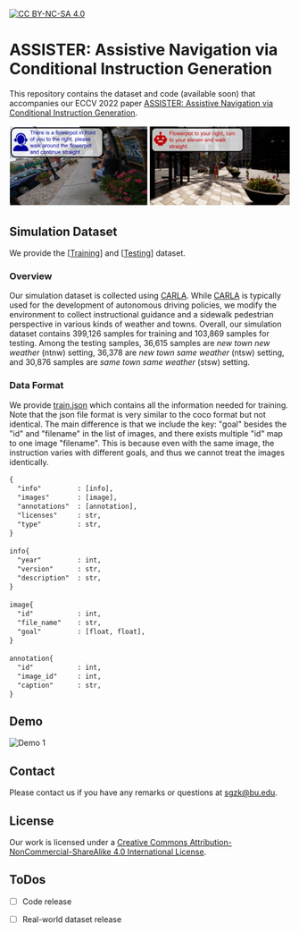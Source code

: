 [![CC BY-NC-SA 4.0][cc-by-nc-sa-shield]][cc-by-nc-sa]  

[cc-by-nc-sa]: http://creativecommons.org/licenses/by-nc-sa/4.0/  
[cc-by-nc-sa-shield]: https://img.shields.io/badge/License-CC%20BY--NC--SA%204.0-lightgrey.svg  


# ASSISTER: Assistive Navigation via Conditional Instruction Generation
This repository contains the dataset and code (available soon) that accompanies our ECCV 2022 paper [ASSISTER: Assistive Navigation via Conditional Instruction Generation](https://eshed1.github.io/papers/assister_eccv2022.pdf).  

<p>
    <img alt="Example 1" src="images/example.PNG" class="fit"/>
</p>  

## Simulation Dataset  
We provide the [[Training](https://drive.google.com/drive/folders/1mME0GCE_WDm8yP13zk2-LcuXUETwh5Ii?usp=sharing)] and 
[[Testing](https://drive.google.com/drive/folders/1jHpYJfEYXAG4LjabB425REFjVyTbUu6R?usp=sharing)] dataset.     

### Overview  
Our simulation dataset is collected using [CARLA](https://github.com/carla-simulator/carla). While [CARLA](https://github.com/carla-simulator/carla) is typically used for the development of autonomous driving policies, we modify the environment to collect instructional guidance and a sidewalk pedestrian perspective in various kinds of weather and towns. Overall, our simulation dataset contains 399,126 samples for training and 103,869 samples for testing. Among the testing samples, 36,615 samples are *new town new weather* (ntnw) setting, 36,378 are *new town same weather* (ntsw) setting, and 30,876 samples are *same town same weather* (stsw) setting.

### Data Format  
We provide [train.json](https://drive.google.com/file/d/1qRg6BiW3JVZZzHlydetZvvDglfeUnvX6/view?usp=sharing) which contains all the information needed for training. Note that the json file format is very similar to the coco format but not identical. The main difference is that we include the key: "goal" besides the "id" and "filename" in the list of images, and there exists multiple "id" map to one image "filename". This is because even with the same image, the instruction varies with different goals, and thus we cannot treat the images identically.   
   
```  
{    
  "info"         : [info],    
  "images"       : [image],    
  "annotations"  : [annotation],    
  "licenses"     : str,    
  "type"         : str,    
}     
    
info{    
  "year"         : int, 
  "version"      : str, 
  "description"  : str,    
}    
    
image{  
  "id"           : int,    
  "file_name"    : str,   
  "goal"         : [float, float],  
}    
    
annotation{  
  "id"           : int,  
  "image_id"     : int,  
  "caption"      : str,  
}  
```  
  
## Demo    
<p>
    <img width=900 class="center" alt="Demo 1" src="images/demo.gif"/ >  
</p>  
  
## Contact  
Please contact us if you have any remarks or questions at sgzk@bu.edu.  

## License  
Our work is licensed under a [Creative Commons Attribution-NonCommercial-ShareAlike 4.0 International License][cc-by-nc-sa].  

## ToDos  
- [ ] Code release
- [ ] Real-world dataset release

